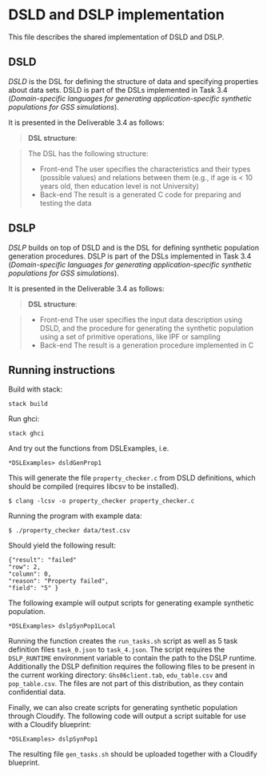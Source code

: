 # DSLD and DSLP implementation

This file describes the shared implementation of DSLD and DSLP.

## DSLD

*DSLD* is the DSL for defining the structure of data and specifying properties about data sets.  DSLD is part of the DSLs implemented in Task 3.4 (*Domain-specific languages for generating application-specific synthetic populations for GSS simulations*).

It is presented in the Deliverable 3.4 as follows:

> **DSL structure**:

> The DSL has the following structure:
> - Front-end The user specifies the characteristics and their types (possible values) and relations between them (e.g., if age is < 10 years old, then education level is not University)
> - Back-end The result is a generated C code for preparing and testing the data


## DSLP


*DSLP* builds on top of DSLD and is the DSL for defining synthetic population generation procedures.  DSLP is part of the DSLs implemented in Task 3.4 (*Domain-specific languages for generating application-specific synthetic populations for GSS simulations*).

It is presented in the Deliverable 3.4 as follows:

> **DSL structure**:

> - Front-end The user specifies the input data description using DSLD, and the procedure for generating the synthetic population using a set of primitive operations, like IPF or sampling
> - Back-end The result is a generation procedure implemented in C


## Running instructions


Build with stack:
```
stack build
```

Run ghci:
```
stack ghci
```

And try out the functions from DSLExamples, i.e.
```
*DSLExamples> dsldGenProp1
```
This will generate the file `property_checker.c` from DSLD definitions, which should be compiled
(requires libcsv to be installed).

```
$ clang -lcsv -o property_checker property_checker.c
```
Running the program with example data:

```
$ ./property_checker data/test.csv
```
Should yield the following result:
```
{"result": "failed"
"row": 2,
"column": 0,
"reason": "Property failed",
"field": "5" }
```

The following example will output scripts for generating example synthetic population.

```
*DSLExamples> dslpSynPop1Local
```

Running the function creates the `run_tasks.sh` script as well as 5 task definition files
`task_0.json` to `task_4.json`. The script requires the `DSLP_RUNTIME` environment
variable to contain the path to the DSLP runtime. Additionally the DSLP definition requires
the following files to be present in the current working directory:
`Ghs06client.tab`, `edu_table.csv` and `pop_table.csv`.
The files are not part of this distribution, as they contain confidential data.

Finally, we can also create scripts for generating synthetic population through Cloudify.
The following code will output a script suitable for use with a Cloudify blueprint:

```
*DSLExamples> dslpSynPop1
```

The resulting file `gen_tasks.sh` should be uploaded together with a Cloudify blueprint.

